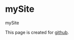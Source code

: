 mySite
======

mySite

This page is created for [github](http://weblab.cs.uml.edu/~dpatel1/indexNil.html).
